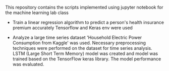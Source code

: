 This repository contains the scripts implemented using jupyter notebook for the machine learning lab class
 
- Train a linear regression algorithm to predict a person's health insurance premium accurately
  Tensorflow and Keras env were used

- Analyze a large time series dataset
  'Household Electric Power Consumption from Kaggle' was used.
  Necessary preprocessing techniques  were performed on the dataset for time series analysis.
  LSTM (Large Short Term Memory) model was created and model was trained based on the TensorFlow keras library.
  The model performance was evaluated. 


  
